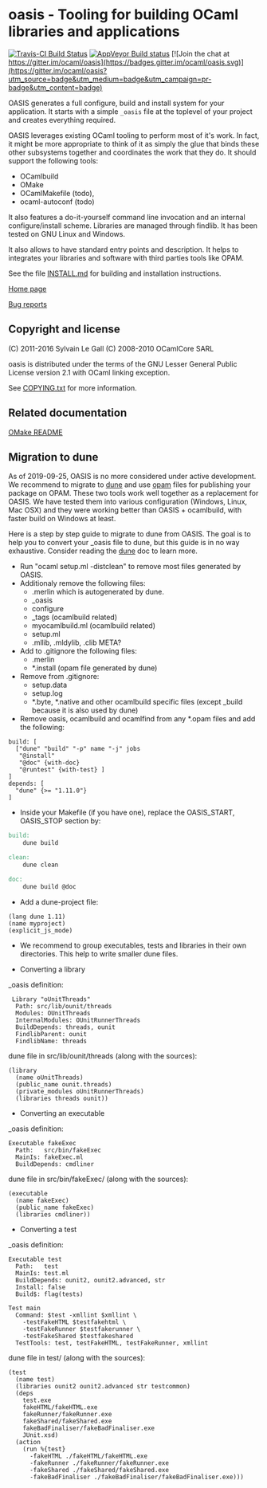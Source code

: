 <!--- OASIS_START --->
<!--- DO NOT EDIT (digest: fa5b2e44255b14951d927b0e054fa38f) --->

oasis - Tooling for building OCaml libraries and applications
=============================================================

[![Travis-CI Build Status](https://travis-ci.org/ocaml/oasis.svg?branch=master)](https://travis-ci.org/ocaml/oasis)
[![AppVeyor Build status](https://ci.appveyor.com/api/projects/status/42gumiqt5le643t2?svg=true)](https://ci.appveyor.com/project/gildor478/oasis)
[![Join the chat at https://gitter.im/ocaml/oasis](https://badges.gitter.im/ocaml/oasis.svg)](https://gitter.im/ocaml/oasis?utm_source=badge&utm_medium=badge&utm_campaign=pr-badge&utm_content=badge)

OASIS generates a full configure, build and install system for your
application. It starts with a simple `_oasis` file at the toplevel of your
project and creates everything required.

OASIS leverages existing OCaml tooling to perform most of it's work. In fact,
it might be more appropriate to think of it as simply the glue that binds
these other subsystems together and coordinates the work that they do. It
should support the following tools:

 * OCamlbuild
 * OMake
 * OCamlMakefile (todo),
 * ocaml-autoconf (todo)

It also features a do-it-yourself command line invocation and an internal
configure/install scheme. Libraries are managed through findlib. It has been
tested on GNU Linux and Windows.

It also allows to have standard entry points and description. It helps to
integrates your libraries and software with third parties tools like OPAM.

See the file [INSTALL.md](INSTALL.md) for building and installation
instructions.

[Home page](http://oasis.forge.ocamlcore.org/)

[Bug reports](https://github.com/ocaml/oasis/issues)

Copyright and license
---------------------

(C) 2011-2016 Sylvain Le Gall
(C) 2008-2010 OCamlCore SARL

oasis is distributed under the terms of the GNU Lesser General Public License
version 2.1 with OCaml linking exception.

See [COPYING.txt](COPYING.txt) for more information.

<!--- OASIS_STOP --->

Related documentation
---------------------

[OMake README](src/plugins/omake/README.md)


Migration to dune
-----------------

As of 2019-09-25, OASIS is no more considered under active development. We
recommend to migrate to [dune] and use [opam] files for publishing your package
on OPAM. These two tools work well together as a replacement for OASIS. We have
tested them into various configuration (Windows, Linux, Mac OSX) and they were
working better than OASIS + ocamlbuild, with faster build on Windows at least. 

[dune]: https://dune.readthedocs.io/en/latest/
[opam]: https://opam.ocaml.org

Here is a step by step guide to migrate to dune from OASIS. The goal is to help
you to convert your _oasis file to dune, but this guide is in no way
exhaustive. Consider reading the [dune] doc to learn more.

* Run "ocaml setup.ml -distclean" to remove most files generated by OASIS.
* Additionaly remove the following files:
  * .merlin which is autogenerated by dune.
  * _oasis
  * configure
  * _tags (ocamlbuild related)
  * myocamlbuild.ml (ocamlbuild related)
  * setup.ml
  * .mllib, .mldylib, .clib META?
* Add to .gitignore the following files:
  * .merlin
  * *.install (opam file generated by dune)
* Remove from .gitignore:
  * setup.data
  * setup.log
  * *.byte, *.native and other ocamlbuild specific files (except \_build because it is also used by dune)
* Remove oasis, ocamlbuild and ocamlfind from any *.opam files and add the
  following:

```
build: [
  ["dune" "build" "-p" name "-j" jobs
   "@install"
   "@doc" {with-doc}
   "@runtest" {with-test} ]
]
depends: [
  "dune" {>= "1.11.0"}
]
```

* Inside your Makefile (if you have one), replace the OASIS_START, OASIS_STOP section by:

```makefile
build:
    dune build

clean:
    dune clean

doc:
    dune build @doc
```

* Add a dune-project file:

```
(lang dune 1.11)
(name myproject)
(explicit_js_mode)
```

* We recommend to group executables, tests and libraries in their own
  directories. This help to write smaller dune files. 

* Converting a library

_oasis definition:
```
 Library "oUnitThreads"
  Path: src/lib/ounit/threads
  Modules: OUnitThreads
  InternalModules: OUnitRunnerThreads
  BuildDepends: threads, ounit
  FindlibParent: ounit
  FindlibName: threads
```

dune file in src/lib/ounit/threads (along with the sources):
```
(library
  (name oUnitThreads)
  (public_name ounit.threads)
  (private_modules oUnitRunnerThreads)
  (libraries threads ounit))
```

* Converting an executable

_oasis definition:
```
Executable fakeExec
  Path:   src/bin/fakeExec
  MainIs: fakeExec.ml
  BuildDepends: cmdliner
```

dune file in src/bin/fakeExec/ (along with the sources):
```
(executable
  (name fakeExec)
  (public_name fakeExec)
  (libraries cmdliner))
```

* Converting a test

_oasis definition:
```
Executable test
  Path:   test
  MainIs: test.ml
  BuildDepends: ounit2, ounit2.advanced, str
  Install: false
  Build$: flag(tests)

Test main
  Command: $test -xmllint $xmllint \
    -testFakeHTML $testfakehtml \
    -testFakeRunner $testfakerunner \
    -testFakeShared $testfakeshared
  TestTools: test, testFakeHTML, testFakeRunner, xmllint
```

dune file in test/ (along with the sources):
```
(test                                                                           
  (name test)                                                                   
  (libraries ounit2 ounit2.advanced str testcommon)
  (deps                                                                         
    test.exe                                                                    
    fakeHTML/fakeHTML.exe                                                       
    fakeRunner/fakeRunner.exe                                                   
    fakeShared/fakeShared.exe                                                   
    fakeBadFinaliser/fakeBadFinaliser.exe                                       
    JUnit.xsd)                                                                  
  (action                                                                       
    (run %{test}                                                                
      -fakeHTML ./fakeHTML/fakeHTML.exe                                         
      -fakeRunner ./fakeRunner/fakeRunner.exe                                   
      -fakeShared ./fakeShared/fakeShared.exe                                   
      -fakeBadFinaliser ./fakeBadFinaliser/fakeBadFinaliser.exe)))
```

